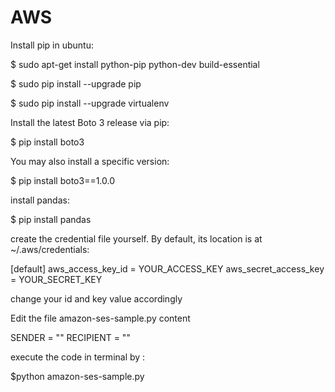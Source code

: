 # AWS
Install pip in ubuntu:

$ sudo apt-get install python-pip python-dev build-essential 

$ sudo pip install --upgrade pip 

$ sudo pip install --upgrade virtualenv

Install the latest Boto 3 release via pip:

$ pip install boto3

You may also install a specific version:

$ pip install boto3==1.0.0

install pandas:

$ pip install pandas

create the credential file yourself. By default, its location is at ~/.aws/credentials:

[default]
aws_access_key_id = YOUR_ACCESS_KEY
aws_secret_access_key = YOUR_SECRET_KEY

change your id and key value accordingly 

Edit the file amazon-ses-sample.py content 

SENDER = "<sender aws email>"
RECIPIENT = "<receiver email>"

execute the code in terminal by :

$python  amazon-ses-sample.py 
